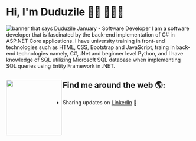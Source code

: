 # Hi, I'm Duduzile 👋🏾 👩🏾‍💻

<img src="[https://raw.githubusercontent.com/M0nica/M0nica/master/gh-header-image-cropped.png](https://github.com/JanDuduzile/JanDuduzile/blob/main/downloadheader.png)" alt="banner that says Duduzile January - Software Developer">
I am a software developer that is fascinated by the back-end implementation of C# in ASP.NET Core applications. I have university training in front-end technologies such as HTML, CSS, Bootstrap and JavaScript,  traing in back-end technologies namely, C#, .Net and beginner level Python, and I have knowledge of SQL utilizing Microsoft SQL database when implementing SQL queries using Entity Framework in .NET.

## Find me around the web 🌎: <a href="https://github.com/sponsors/M0nica"><img align="left" width="150" height="150" src="https://github.com/M0nica/M0nica/blob/main/octomonica/m0nica-octocat-rotating.gif?raw=true"></a>
- Sharing updates on <a href="https://www.linkedin.com/in/duduzile-january/">LinkedIn</a> 💼
